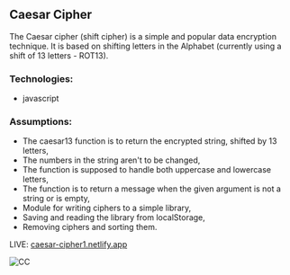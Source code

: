 ## Caesar Cipher
The Caesar cipher (shift cipher) is a simple and popular data encryption technique. It is based on shifting letters in the Alphabet (currently using a shift of 13 letters - ROT13).

### Technologies:
* javascript

### Assumptions:
* The caesar13 function is to return the encrypted string, shifted by 13 letters,
* The numbers in the string aren't to be changed,
* The function is supposed to handle both uppercase and lowercase letters,
* The function is to return a message when the given argument is not a string or is empty,
* Module for writing ciphers to a simple library,
* Saving and reading the library from localStorage,
* Removing ciphers and sorting them.

LIVE: [caesar-cipher1.netlify.app](https://caesar-cipher1.netlify.app/ "Caesar Cipher")

![CC](https://i.imgur.com/nIqfAZy.jpg)
